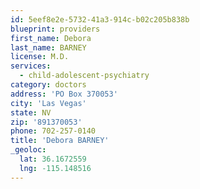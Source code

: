 ```yaml
---
id: 5eef8e2e-5732-41a3-914c-b02c205b838b
blueprint: providers
first_name: Debora
last_name: BARNEY
license: M.D.
services:
  - child-adolescent-psychiatry
category: doctors
address: 'PO Box 370053'
city: 'Las Vegas'
state: NV
zip: '891370053'
phone: 702-257-0140
title: 'Debora BARNEY'
_geoloc:
  lat: 36.1672559
  lng: -115.148516
---
```

